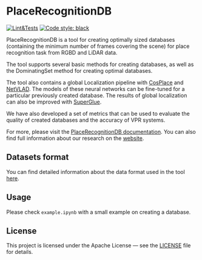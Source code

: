 # PlaceRecognitionDB
[![Lint&Tests](https://github.com/prime-slam/place-recognition-db/actions/workflows/ci.yml/badge.svg)](https://github.com/prime-slam/place-recognition-db/actions/workflows/ci.yml)
[![Code style: black](https://img.shields.io/badge/code%20style-black-000000.svg)](https://github.com/psf/black)

PlaceRecognitionDB is a tool for creating optimally sized databases 
(containing the minimum number of frames covering the scene) for place recognition task from RGBD and LiDAR data.

The tool supports several basic methods for creating databases, 
as well as the DominatingSet method for creating optimal databases.

The tool also contains a global Localization pipeline with [CosPlace](https://github.com/gmberton/CosPlace) 
and [NetVLAD](https://github.com/QVPR/Patch-NetVLAD). 
The models of these neural networks can be fine-tuned for a particular previously created database. 
The results of global localization can also be improved with [SuperGlue](https://github.com/magicleap/SuperGluePretrainedNetwork).

We have also developed a set of metrics that can be used to evaluate 
the quality of created databases and the accuracy of VPR systems.

For more, please visit the [PlaceRecognitionDB documentation](https://prime-slam.github.io/place-recognition-db/docs/).
You can also find full information about our research on the [website](https://prime-slam.github.io/place-recognition-db/).

## Datasets format
You can find detailed information about the data format used in the tool [here](https://prime-slam.github.io/place-recognition-db/docs/vprdb/io.html#datasets-format).

## Usage
Please check `example.ipynb` with a small example on creating a database.

## License
This project is licensed under the Apache License — 
see the [LICENSE](https://github.com/prime-slam/place-recognition-db/blob/master/LICENSE) file for details.

